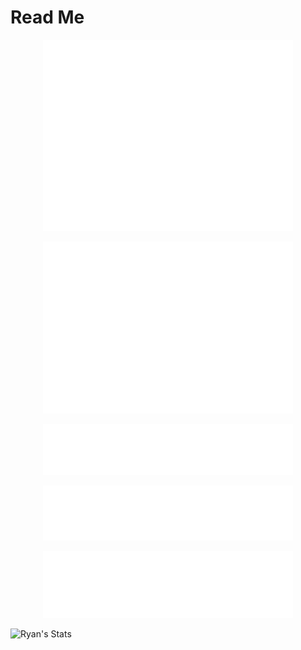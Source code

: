 # Read Me

<p align="center"><img src="/github-metrics.svg" alt="GitHub Metrics" width="400"></p>

<p align="center"><img src="/metrics.plugin.isocalendar.fullyear.svg" alt="Isometric Calendar Full Year" width="400"></p>

<p align="center"><img src="/metrics.plugin.achievements.svg" alt="Achievements" width="400"></p>

<p align="center"><img src="/metrics.plugin.languages.svg" alt="Most Used Languages" width="400"></p>

<p align="center"><img src="/metrics.plugin.calendar.svg" alt="Current Calendar" width="400"></p>

![Ryan's Stats](https://github-readme-stats.vercel.app/api?username=ryanbakker&show_icons=true&theme=react)
